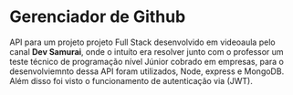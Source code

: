 # Gerenciador de Github

API para um projeto projeto Full Stack desenvolvido em videoaula pelo canal **Dev Samurai**, onde o intuíto era resolver junto com o professor um teste técnico de programação nível Júnior cobrado em empresas, para o desenvolviemnto dessa API foram utilizados, Node, express e MongoDB. Além disso foi visto o funcionamento 
de autenticação via (JWT).

